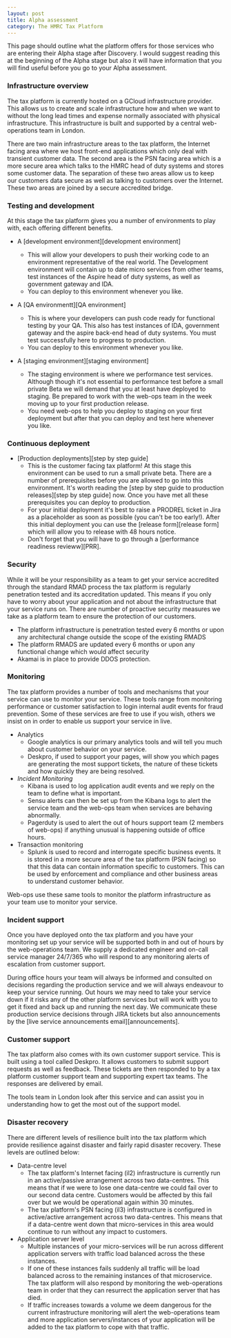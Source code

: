 ```yaml
---
layout: post
title: Alpha assessment
category: The HMRC Tax Platform
---
```


This page should outline what the platform offers for those services who are entering their Alpha stage after Discovery. I would suggest reading this at the beginning of the Alpha stage but also it will have information that you will find useful before you go to your Alpha assessment.

### Infrastructure overview

The tax platform is currently hosted on a GCloud infrastructure provider. This allows us to create and scale infrastructure how and when we want to without the long lead times and expense normally associated with physical infrastructure. This infrastructure is built and supported by a central web-operations team in London. 

There are two main infrastructure areas to the tax platform, the Internet facing area where we host front-end applications which only deal with transient customer data. The second area is the PSN facing area which is a more secure area which talks to the HMRC head of duty systems and stores some customer data. The separation of these two areas allow us to keep our customers data secure as well as talking to customers over the Internet. These two areas are joined by a secure accredited bridge. 


### Testing and development 

At this stage the tax platform gives you a number of environments to play with, each offering different benefits.

* A [development environment][development environment] 
	* This will allow your developers to push their working code to an environment representative of the real world. The Development environment will contain up to date micro services from other teams, test instances of the Aspire head of duty systems, as well as government gateway and IDA. 
	* You can deploy to this environment whenever you like.   


* A [QA environmentt][QA environment] 
	* This is where your developers can push code ready for functional testing by your QA. This also has test instances of IDA, government gateway and the aspire back-end head of duty systems. You must test successfully here to progress to production. 
	* You can deploy to this environment whenever you like.   


* A [staging environment][staging environment]
	* The staging environment is where we performance test services. Although though it's not essential to performance test before a small private Beta we will demand that you at least have deployed to staging. Be prepared to work with the web-ops team in the week moving up to your first production release. 
	* You need web-ops to help you deploy to staging on your first deployment but after that you can deploy and test here whenever you like.   

### Continuous deployment
* [Production deployments][step by step guide]
	* This is the customer facing tax platform! At this stage this environment can be used to run a small private beta. There are a number of prerequisites before you are allowed to go into this environment. It's worth reading the [step by step guide to production releases][step by step guide] now. Once you have met all these prerequisites you can deploy to production. 
	* For your initial deployment it's best to raise a PRODREL ticket in Jira as a placeholder as soon as possible (you can't be too early!). After this initial deployment you can use the [release form][release form] which will allow you to release with 48 hours notice.
	* Don't forget that you will have to go through a [performance readiness revieww][PRR].

### Security
While it will be your responsibility as a team to get your service accredited through the standard RMAD process the tax platform is regularly penetration tested and its accreditation updated. This means if you only have to worry about your application and not about the infrastructure that your service runs on. There are number of proactive security measures we take as a platform team to ensure the protection of our customers.

* The platform infrastructure is penetration tested every 6 months or upon any architectural change outside the scope of the existing RMADS
* The platform RMADS are updated every 6 months or upon any functional change which would affect security 
* Akamai is in place to provide DDOS protection.

### Monitoring

The tax platform provides a number of tools and mechanisms that your service can use to monitor your service. These tools range from monitoring performance or customer satisfaction to login internal audit events for fraud prevention. Some of these services are free to use if you wish, others we insist on in order to enable us support your service in live. 

* Analytics
	* Google analytics is our primary analytics tools and will tell you much about customer behavior on your service. 
	* Deskpro, if used to support your pages, will show you which pages are generating the most support tickets, the nature of these tickets and how quickly they are being resolved.
* *Incident Monitoring*
	* Kibana is used to log application audit events and we reply on the team to define what is important.  
	* Sensu alerts can then be set up from the Kibana logs to alert the service team and the web-ops team when services are behaving abnormally. 
	* Pagerduty is used to alert the out of hours support team (2 members of web-ops) if anything unusual is happening outside of office hours.
* Transaction monitoring
	* Splunk is used to record and interrogate specific business events. It is stored in a more secure area of the tax platform (PSN facing) so that this data can contain information specific to customers. This can be used by enforcement and compliance and other business areas to understand customer behavior. 

Web-ops use these same tools to monitor the platform infrastructure as your team use to monitor your service. 

### Incident support

Once you have deployed onto the tax platform and you have your monitoring set up your service will be supported both in and out of hours by the web-operations team. We supply a dedicated engineer and on-call service manager 24/7/365 who will respond to any monitoring alerts of escalation from customer support. 

During office hours your team will always be informed and consulted on decisions regarding the production service and we will always endeavour to keep your service running. Out hours we may need to take your service down if it risks any of the other platform services but will work with you to get it fixed and back up and running the next day. We communicate these production service decisions through JIRA tickets but also announcements by the [live service announcements email][announcements].

### Customer support

The tax platform also comes with its own customer support service. This is built using a tool called Deskpro. It allows customers to submit support requests as well as feedback. These tickets are then responded to by a tax platform customer support team and supporting expert tax teams. The responses are delivered by email. 

The tools team in London look after this service and can assist you in understanding how to get the most out of the support model. 

### Disaster recovery

There are different levels of resilience built into the tax platform which provide resilience against disaster and fairly rapid disaster recovery. These levels are outlined below:

* Data-centre level
	* The tax platform's Internet facing (il2) infrastructure is currently run in an active/passive arrangement across two data-centres. This means that if we were to lose one data-centre we could fail over to our second data centre. Customers would be affected by this fail over but we would be operational again within 30 minutes. 
	* The tax platform's PSN facing (il3) infrastructure is configured in active/active arrangement across two data-centres. This means that if a data-centre went down that micro-services in this area would continue to run without any impact to customers.
* Application server level 
	* Multiple instances of your micro-services will be run across different application servers with traffic load balanced across the these instances. 
	* If one of these instances fails suddenly all traffic will be load balanced across to the remaining instances of that microservice. The tax platform will also respond by monitoring the web-operations team in order that they can resurrect the application server that has died.
	* If traffic increases towards a volume we deem dangerous for the current infrastructure monitoring will alert the web-operations team and more application servers/instances of your application will be added to the tax platform to cope with that traffic. 
